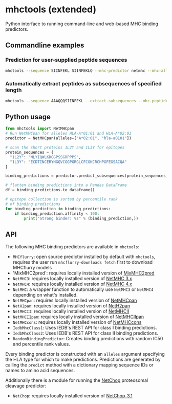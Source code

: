 # mhctools (extended)
Python interface to running command-line and web-based MHC binding predictors.

## Commandline examples

### Prediction for user-supplied peptide sequences
```sh
mhctools --sequence SIINFEKL SIINFEKLQ --mhc-predictor netmhc --mhc-alleles A0201
```

### Automatically extract peptides as subsequences of specified length
```sh
mhctools --sequence AAAQQQSIINFEKL --extract-subsequences --mhc-peptide-lengths 8-10 --mhc-predictor mhcflurry --mhc-alleles A0201
```

## Python usage

```python
from mhctools import NetMHCpan
# Run NetMHCpan for alleles HLA-A*01:01 and HLA-A*02:01
predictor = NetMHCpan(alleles=["A*02:01", "hla-a0101"])

# scan the short proteins 1L2Y and 1L3Y for epitopes
protein_sequences = {
  "1L2Y": "NLYIQWLKDGGPSSGRPPPS",
  "1L3Y": "ECDTINCERYNGQVCGGPGRGLCFCGKCRCHPGFEGSACQA"
}

binding_predictions = predictor.predict_subsequences(protein_sequences, peptide_lengths=[9])

# flatten binding predictions into a Pandas DataFrame
df = binding_predictions.to_dataframe()

# epitope collection is sorted by percentile rank
# of binding predictions
for binding_prediction in binding_predictions:
    if binding_prediction.affinity < 100:
        print("Strong binder: %s" % (binding_prediction,))
```

## API

The following MHC binding predictors are available in `mhctools`:
* `MHCflurry`: open source predictor installed by default with `mhctools`, requires the user run `mhcflurry-downloads fetch` first to download MHCflurry models
* 'MixMHC2pred`: requires locally installed version of [MixMHC2pred](https://github.com/GfellerLab/MixMHC2pred)
* `NetMHC3`: requires locally installed version of [NetMHC 3.x](http://www.cbs.dtu.dk/services/NetMHC-3.4/)
* `NetMHC4`: requires locally installed version of [NetMHC 4.x](http://www.cbs.dtu.dk/services/NetMHC/)
* `NetMHC`: a wrapper function to automatically use `NetMHC3` or `NetMHC4` depending on what's installed.
* `NetMHCpan`: requires locally installed version of [NetMHCpan](http://www.cbs.dtu.dk/services/NetMHCpan/)
* `NetH2pan`: requires locally installed version of [NetH2pan](http://www.cbs.dtu.dk/services/NetH2pan/)
* `NetMHCII`: requires locally installed version of [NetMHCII](http://www.cbs.dtu.dk/services/NetMHCII/)
* `NetMHCIIpan`: requires locally installed version of [NetMHCIIpan](http://www.cbs.dtu.dk/services/NetMHCIIpan/)
* `NetMHCcons`: requires locally installed version of [NetMHCcons](http://www.cbs.dtu.dk/services/NetMHCcons/)
* `IedbMhcClass1`: Uses IEDB's REST API for class I binding predictions.
* `IedbMhcClass2`: Uses IEDB's REST API for class II binding predictions.
* `RandomBindingPredictor`: Creates binding predictions with random IC50 and percentile rank values.

Every binding predictor is constructed with an `alleles` argument specifying the HLA type for which to make predictions. Predictions are generated by calling the `predict` method with a dictionary mapping sequence IDs or names to amino acid sequences.

Additionally there is a module for running the [NetChop](http://www.cbs.dtu.dk/services/NetChop)  proteosomal cleavage predictor:
* `NetChop`: requires locally installed version of [NetChop-3.1](http://www.cbs.dtu.dk/services/NetChop/)
